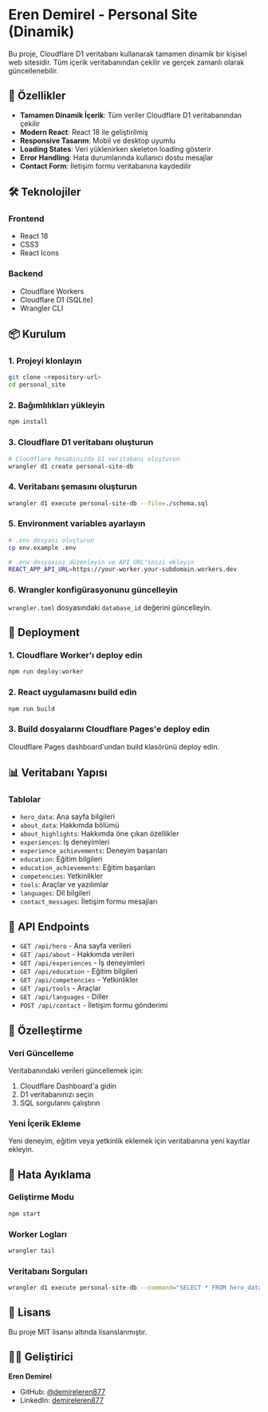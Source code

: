 # Eren Demirel - Personal Site (Dinamik)

Bu proje, Cloudflare D1 veritabanı kullanarak tamamen dinamik bir kişisel web sitesidir. Tüm içerik veritabanından çekilir ve gerçek zamanlı olarak güncellenebilir.

## 🚀 Özellikler

- **Tamamen Dinamik İçerik**: Tüm veriler Cloudflare D1 veritabanından çekilir
- **Modern React**: React 18 ile geliştirilmiş
- **Responsive Tasarım**: Mobil ve desktop uyumlu
- **Loading States**: Veri yüklenirken skeleton loading gösterir
- **Error Handling**: Hata durumlarında kullanıcı dostu mesajlar
- **Contact Form**: İletişim formu veritabanına kaydedilir

## 🛠️ Teknolojiler

### Frontend
- React 18
- CSS3
- React Icons

### Backend
- Cloudflare Workers
- Cloudflare D1 (SQLite)
- Wrangler CLI

## 📦 Kurulum

### 1. Projeyi klonlayın
```bash
git clone <repository-url>
cd personal_site
```

### 2. Bağımlılıkları yükleyin
```bash
npm install
```

### 3. Cloudflare D1 veritabanı oluşturun
```bash
# Cloudflare hesabınızda D1 veritabanı oluşturun
wrangler d1 create personal-site-db
```

### 4. Veritabanı şemasını oluşturun
```bash
wrangler d1 execute personal-site-db --file=./schema.sql
```

### 5. Environment variables ayarlayın
```bash
# .env dosyası oluşturun
cp env.example .env

# .env dosyasını düzenleyin ve API URL'inizi ekleyin
REACT_APP_API_URL=https://your-worker.your-subdomain.workers.dev
```

### 6. Wrangler konfigürasyonunu güncelleyin
`wrangler.toml` dosyasındaki `database_id` değerini güncelleyin.

## 🚀 Deployment

### 1. Cloudflare Worker'ı deploy edin
```bash
npm run deploy:worker
```

### 2. React uygulamasını build edin
```bash
npm run build
```

### 3. Build dosyalarını Cloudflare Pages'e deploy edin
Cloudflare Pages dashboard'undan build klasörünü deploy edin.

## 📊 Veritabanı Yapısı

### Tablolar
- `hero_data`: Ana sayfa bilgileri
- `about_data`: Hakkımda bölümü
- `about_highlights`: Hakkımda öne çıkan özellikler
- `experiences`: İş deneyimleri
- `experience_achievements`: Deneyim başarıları
- `education`: Eğitim bilgileri
- `education_achievements`: Eğitim başarıları
- `competencies`: Yetkinlikler
- `tools`: Araçlar ve yazılımlar
- `languages`: Dil bilgileri
- `contact_messages`: İletişim formu mesajları

## 🔧 API Endpoints

- `GET /api/hero` - Ana sayfa verileri
- `GET /api/about` - Hakkımda verileri
- `GET /api/experiences` - İş deneyimleri
- `GET /api/education` - Eğitim bilgileri
- `GET /api/competencies` - Yetkinlikler
- `GET /api/tools` - Araçlar
- `GET /api/languages` - Diller
- `POST /api/contact` - İletişim formu gönderimi

## 🎨 Özelleştirme

### Veri Güncelleme
Veritabanındaki verileri güncellemek için:

1. Cloudflare Dashboard'a gidin
2. D1 veritabanınızı seçin
3. SQL sorgularını çalıştırın

### Yeni İçerik Ekleme
Yeni deneyim, eğitim veya yetkinlik eklemek için veritabanına yeni kayıtlar ekleyin.

## 🐛 Hata Ayıklama

### Geliştirme Modu
```bash
npm start
```

### Worker Logları
```bash
wrangler tail
```

### Veritabanı Sorguları
```bash
wrangler d1 execute personal-site-db --command="SELECT * FROM hero_data"
```

## 📝 Lisans

Bu proje MIT lisansı altında lisanslanmıştır.

## 👨‍💻 Geliştirici

**Eren Demirel**
- GitHub: [@demireleren877](https://github.com/demireleren877)
- LinkedIn: [demireleren877](https://linkedin.com/in/demireleren877)